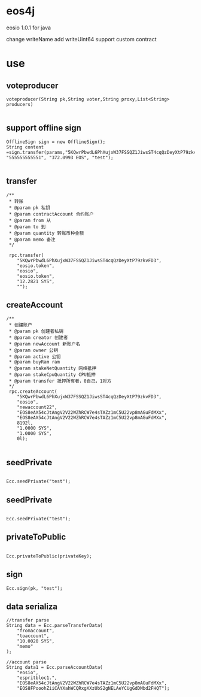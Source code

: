 # eos4j

eosio 1.0.1 for java 

change writeName add writeUint64 support custom contract

# use

## voteproducer

 ```
 voteproducer(String pk,String voter,String proxy,List<String> producers)
 	
 ```

## support offline sign
 
 ```
OfflineSign sign = new OfflineSign();
String content =sign.transfer(params,"5KQwrPbwdL6PhXujxW37FSSQZ1JiwsST4cqQzDeyXtP79zkvFD3","eosio.token","eeeeeeeeeeee", "555555555551", "372.0993 EOS", "test");
	
 ```

## transfer

```
/**
 * 转账
 * @param pk 私钥
 * @param contractAccount 合约账户
 * @param from 从
 * @param to 到
 * @param quantity 转账币种金额
 * @param memo 备注
 */

 rpc.transfer(
 	"5KQwrPbwdL6PhXujxW37FSSQZ1JiwsST4cqQzDeyXtP79zkvFD3",
 	"eosio.token",
 	"eosio",
 	"eosio.token",
 	"12.2821 SYS",
 	"");

```
## createAccount

```
/**
 * 创建账户
 * @param pk 创建者私钥
 * @param creator 创建者
 * @param newAccount 新账户名
 * @param owner 公钥
 * @param active 公钥
 * @param buyRam ram
 * @param stakeNetQuantity 网络抵押
 * @param stakeCpuQuantity CPU抵押
 * @param transfer 抵押所有者，0自己，1对方
 */
 rpc.createAccount(
 	"5KQwrPbwdL6PhXujxW37FSSQZ1JiwsST4cqQzDeyXtP79zkvFD3", 
 	"eosio",
 	"newaccount22",
 	"EOS8eAX54cJtAngV2V22WZhRCW7e4sTAZz1mC5U22vp8mAGuFdMXx",
 	"EOS8eAX54cJtAngV2V22WZhRCW7e4sTAZz1mC5U22vp8mAGuFdMXx", 
 	8192l, 
 	"1.0000 SYS",
 	"1.0000 SYS",
 	0l);
 	
```
## seedPrivate

```

Ecc.seedPrivate("test");

```


## seedPrivate

```

Ecc.seedPrivate("test");

```

## privateToPublic

```

Ecc.privateToPublic(privateKey);

```

## sign

```
Ecc.sign(pk, "test");

```

## data serializa

```
//transfer parse
String data = Ecc.parseTransferData(
	"fromaccount", 
	"toaccount", 
	"10.0020 SYS", 
	"memo"
);

//account parse
String data1 = Ecc.parseAccountData(
	"eosio",
	"espritbloc1.",
	"EOS8eAX54cJtAngV2V22WZhRCW7e4sTAZz1mC5U22vp8mAGuFdMXx",
	"EOS8FPooohZiiCAYXahWCQRxgXXzUbS2gNELAeYCUgGdDMbd2FHQT");

```

